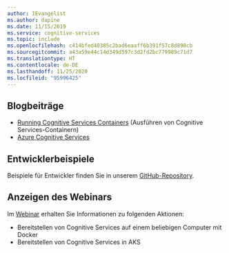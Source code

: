 ```yaml
---
author: IEvangelist
ms.author: dapine
ms.date: 11/15/2019
ms.service: cognitive-services
ms.topic: include
ms.openlocfilehash: c414bfed40385c2bad6eaaff6b391f57c8d898cb
ms.sourcegitcommit: a43a59e44c14d349d597c3d2fd2bc779989c71d7
ms.translationtype: HT
ms.contentlocale: de-DE
ms.lasthandoff: 11/25/2020
ms.locfileid: "95996425"
---
```

## <a name="blog-posts"></a>Blogbeiträge

* [Running Cognitive Services Containers](https://azure.microsoft.com/blog/running-cognitive-service-containers/) (Ausführen von Cognitive Services-Containern)
* [Azure Cognitive Services](https://azure.microsoft.com/blog/topics/cognitive-services/)

## <a name="developer-samples"></a>Entwicklerbeispiele

Beispiele für Entwickler finden Sie in unserem [GitHub-Repository](https://github.com/Azure-Samples/cognitive-services-containers-samples).

## <a name="view-webinar"></a>Anzeigen des Webinars

Im [Webinar](https://info.microsoft.com/AP-AZUREPLAT-WBNR-FY19-03Mar-20-Seamlesslyintegrateapplicationsdataandprocesses-MCW0012283_02OnDemandRegistration-ForminBody.html) erhalten Sie Informationen zu folgenden Aktionen:

* Bereitstellen von Cognitive Services auf einem beliebigen Computer mit Docker
* Bereitstellen von Cognitive Services in AKS
